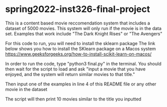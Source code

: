 # spring2022-inst326-final-project
This is a content based movie reccomendation system that includes a dataset of 5000 movies. 
This system will only run if the movie is in the data set. 
Examples that work include "The Dark Knight Rises" or "The Avengers"

For this code to run, you will need to install the sklearn package
The link below shows you how to install the SKlearn package on a Macos system
https://www.geeksforgeeks.org/how-to-install-scikit-learn-on-macos/

In order to run the code, type "python3 final.py" in the terminal. 
You should then wait for the script to load and ask "input a movie that you have enjoyed, and the system will return similar movies to that title."

Then input one of the examples in line 4 of this README file or any other movie in the dataset

The script will then print 10 movies similar to the title you inputted
